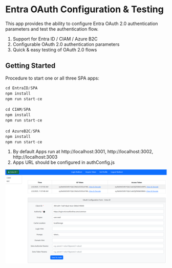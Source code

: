# Entra OAuth Configuration & Testing

This app provides the ability to configure Entra OAuth 2.0 authentication parameters and test the authentication flow.

1. Support for Entra ID / CIAM / Azure B2C  
2. Configurable OAuth 2.0 authentication parameters  
3. Quick & easy testing of OAuth 2.0 flows

## Getting Started

Procedure to start one or all three SPA apps:
   ```javascript
   cd EntraID/SPA
   npm install
   npm run start-ce

   cd CIAM/SPA 
   npm install
   npm run start-ce

   cd AzureB2C/SPA 
   npm install
   npm run start-ce
   ```

1. By default Apps run at http://localhost:3001, http://localhost:3002, http://localhost:3003
2. Apps URL should be configured in authConfig.js

![Screenshot](ReadmeFiles/EntraOauth.png)
